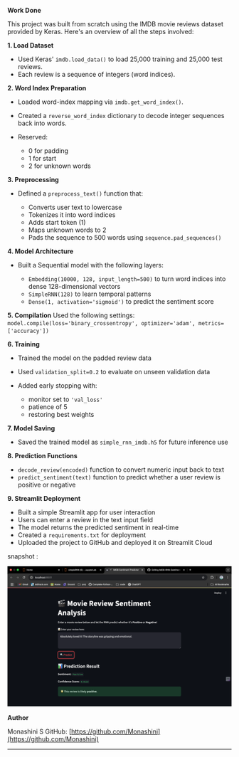 
**Work Done**

This project was built from scratch using the IMDB movie reviews dataset provided by Keras. Here's an overview of all the steps involved:

**1. Load Dataset**

* Used Keras' `imdb.load_data()` to load 25,000 training and 25,000 test reviews.
* Each review is a sequence of integers (word indices).

**2. Word Index Preparation**

* Loaded word-index mapping via `imdb.get_word_index()`.
* Created a `reverse_word_index` dictionary to decode integer sequences back into words.
* Reserved:

  * 0 for padding
  * 1 for start
  * 2 for unknown words

**3. Preprocessing**

* Defined a `preprocess_text()` function that:

  * Converts user text to lowercase
  * Tokenizes it into word indices
  * Adds start token (1)
  * Maps unknown words to 2
  * Pads the sequence to 500 words using `sequence.pad_sequences()`

**4. Model Architecture**

* Built a Sequential model with the following layers:

  * `Embedding(10000, 128, input_length=500)` to turn word indices into dense 128-dimensional vectors
  * `SimpleRNN(128)` to learn temporal patterns
  * `Dense(1, activation='sigmoid')` to predict the sentiment score

**5. Compilation**
Used the following settings:
`model.compile(loss='binary_crossentropy', optimizer='adam', metrics=['accuracy'])`

**6. Training**

* Trained the model on the padded review data
* Used `validation_split=0.2` to evaluate on unseen validation data
* Added early stopping with:

  * monitor set to `'val_loss'`
  * patience of 5
  * restoring best weights

**7. Model Saving**

* Saved the trained model as `simple_rnn_imdb.h5` for future inference use

**8. Prediction Functions**

* `decode_review(encoded)` function to convert numeric input back to text
* `predict_sentiment(text)` function to predict whether a user review is positive or negative

**9. Streamlit Deployment**

* Built a simple Streamlit app for user interaction
* Users can enter a review in the text input field
* The model returns the predicted sentiment in real-time
* Created a `requirements.txt` for deployment
* Uploaded the project to GitHub and deployed it on Streamlit Cloud

snapshot :

![App Screenshot](https://github.com/Monashini/IMDB-RNN-Sentiment/blob/main/Screenshot%202025-06-28%20at%203.57.46%20PM.png?raw=true)


**Author**

Monashini S
GitHub: [https://github.com/Monashini](https://github.com/Monashini)

---

